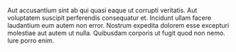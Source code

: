 Aut accusantium sint ab qui quasi eaque ut corrupti veritatis. Aut voluptatem suscipit perferendis consequatur et. Incidunt ullam facere laudantium eum autem non error. Nostrum expedita dolorem esse excepturi molestiae aut autem ut nulla. Quibusdam corporis ut fugit quod non nemo. Iure porro enim.
